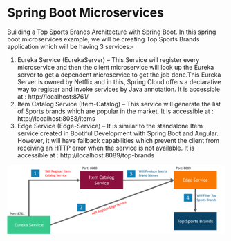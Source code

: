 # Spring Boot Microservices

Building a Top Sports Brands Architecture with Spring Boot. In this spring boot microservices example, we will be creating Top Sports Brands application which will be having 3 services:-

1. Eureka Service (EurekaServer) –  This Service will register every microservice and then the client microservice will look up the Eureka server to get a dependent microservice to get the job done.This Eureka Server is owned by Netflix and in this, Spring Cloud offers a declarative way to register and invoke services by Java annotation. It is accessible at : http://localhost:8761/
2. Item Catalog Service (Item-Catalog) – This service will generate the list of Sports brands which are popular in the market. It is accessible at : http://localhost:8088/items
3. Edge Service (Edge-Service) – It is similar to the standalone Item service created in Bootiful Development with Spring Boot and Angular. However, it will have fallback capabilities which prevent the client from receiving an HTTP error when the service is not available. It is accessible at : http://localhost:8089/top-brands






![Screenshot](https://github.com/Tejinder/spring-microservices/blob/master/sportsBrandArchitecture.png)
